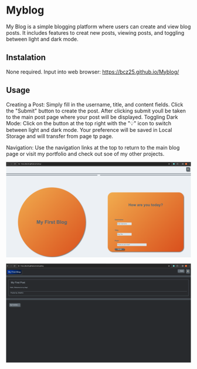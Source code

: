 # Myblog
My Blog is a simple blogging platform where users can create and view blog posts. It includes features to creat new posts, viewing posts, and toggling between light and dark mode. 

## Instalation
None required. Input into web browser: https://bcz25.github.io/Myblog/

## Usage 
Creating a Post: Simply fill in the username, title, and content fields. Click the "Submit" button to create the post. After clicking submit youll be taken to the main post page where your post will be displayed.
Toggling Dark Mode: Click on the button at the top right with the "💡" icon to switch between light and dark mode. Your preference will be saved in Local Storage and will transfer from page tp page.

Navigation: Use the navigation links at the top to return to the main blog page or visit my portfolio and check out soe of my other projects.

![Screenshot form page](https://github.com/Bcz25/myblog/blob/main/Screenshot%20form%20page.png)

![Screenshot post page](https://github.com/Bcz25/myblog/blob/main/Screenshot%20post%20page.png)